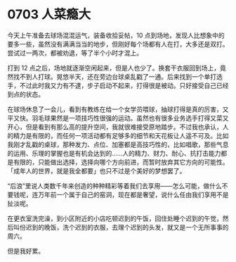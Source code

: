 # 0703 人菜瘾大

今天上午准备去球场混混运气，装备收拾妥帖，10 点到场地，发现人比想象中的要多一些，虽然没有满满当当的地步，但刚好每个场都有人在打，大多还是双打。尝试过一两次，都被劝退，等了半个小时才混上。

打到 12 点之后，场地就逐渐空闲起来，但是人也少了。换套干衣服回到场上，竟然找不到人打球。晃悠半天，还在旁边台球桌乱戳了一通。后来找到一个单打选手，不过此时我又力有不逮，步子启动不起来，打得很是被动。只好接受自己已经到点的状态。

在球场休息了一会儿，看到有教练在给一个女学员喂球，抽球打得是真的厉害，又平又快。羽毛球果然是一项技巧性很强的运动。虽然也有很多业务选手打得又菜又开心，但是看到有那么高的提升空间，我就很难接受原地踏步。不过我也承认，人的精力是有限的，而任何一项活动都有足够多的细节和天花板让人遥不可及。比如我刚才乱戳的桌球，那种发力、点位、加塞都是高技巧性的，比如唱歌，那些气息的运用、乐理的掌握也是有机会达到的……人的精力、财力、耐心、抗打击能力都是有限的，只能做出选择，选择向哪个方向前进，而暂时放弃其它方向的可能性。「成年人的世界，就是我全都要」也只不过是个美好的梦想罢了。

“后浪”里说人类数千年来创造的种种精彩等着我们去享用——怎么可能，做什么不要钱呢，连万年前一个属于自己的窑洞，现在都是奢望，说什么任由我们享用不是扯淡呢。

在更衣室洗完澡，到小区附近的小店吃顿迟到的午饭，回住处睡个迟到的午觉，然后叫份迟到的晚饭，洗个迟到的衣服，去理个迟到的头发，就又是一个无所事事的周六。

但是我好累。
